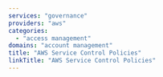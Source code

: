 ```yaml
---
services: "governance"
providers: "aws"
categories:
  - "access management"
domains: "account management"
title: "AWS Service Control Policies"
linkTitle: "AWS Service Control Policies"
---
```

